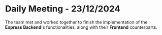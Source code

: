 # Daily Meeting - 23/12/2024

The team met and worked together to finish the implementation of the **Express Backend**'s functionalities, along with their **Frontend** counterparts.